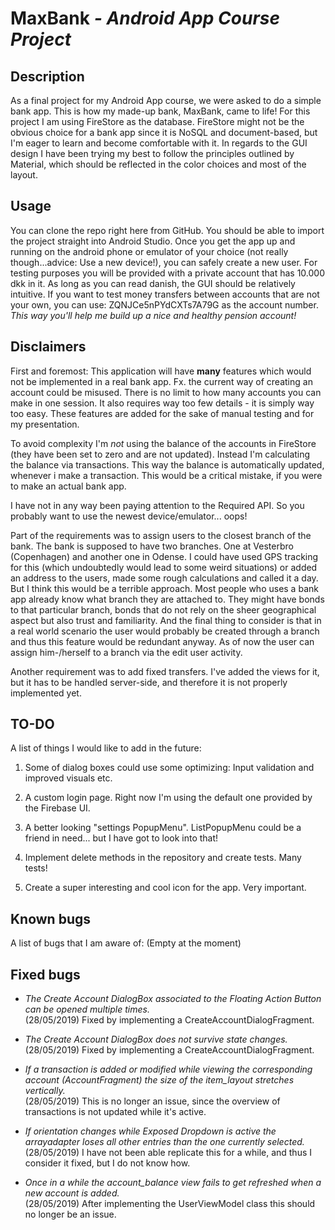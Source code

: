 # MaxBank _- Android App Course Project_

## Description
As a final project for my Android App course, we were asked to do a simple bank app. This is how my made-up bank, MaxBank, came to life!
For this project I am using FireStore as the database. FireStore might not be the obvious choice for a bank app since it is NoSQL and document-based,
but I'm eager to learn and become comfortable with it. In regards to the GUI design I have been trying my best to follow the principles outlined by Material, 
which should be reflected in the color choices and most of the layout.

## Usage
You can clone the repo right here from GitHub. You should be able to import the project straight into Android Studio.
Once you get the app up and running on the android phone or emulator of your choice (not really though...advice: Use a new device!), you can safely create a new user. For testing purposes you will be provided with a private account that has 10.000 dkk in it.
As long as you can read danish, the GUI should be relatively intuitive. If you want to test money transfers between accounts that are not your own, you can use: ZQNJCe5nPYdCXTs7A79G as the account number. _This way you'll help me build up a nice and healthy pension account!_

## Disclaimers
First and foremost: This application will have **many** features which would not be implemented in a real bank app. Fx.
the current way of creating an account could be misused. There is no limit to how many accounts you can make in one session.
It also requires way too few details - it is simply way too easy. These features are added for the sake of manual testing and for my presentation.

To avoid complexity I'm *not* using the balance of the accounts in FireStore (they have been set to zero and are not updated). 
Instead I'm calculating the balance via transactions. This way the balance is automatically updated, whenever i make a transaction.
This would be a critical mistake, if you were to make an actual bank app.

I have not in any way been paying attention to the Required API. So you probably want to use the newest device/emulator... oops!

Part of the requirements was to assign users to the closest branch of the bank. The bank is supposed to have two branches. 
One at Vesterbro (Copenhagen) and another one in Odense. I could have used GPS tracking for this (which undoubtedly would lead to some weird situations) 
or added an address to the users, made some rough calculations and called it a day.
But I think this would be a terrible approach. Most people who uses a bank app already know what branch they are attached to. 
They might have bonds to that particular branch, bonds that do not rely on the sheer geographical aspect but also trust and familiarity.
And the final thing to consider is that in a real world scenario the user would probably be created through a branch and thus this feature would be redundant anyway.
As of now the user can assign him-/herself to a branch via the edit user activity.

Another requirement was to add fixed transfers. I've added the views for it, but it has to be handled server-side, and therefore it is not properly implemented yet.

## TO-DO
A list of things I would like to add in the future:

1. Some of dialog boxes could use some optimizing: Input validation and improved visuals etc. 

2. A custom login page. Right now I'm using the default one provided by the Firebase UI.

3. A better looking "settings PopupMenu". ListPopupMenu could be a friend in need... but I have got to look into that!

4. Implement delete methods in the repository and create tests. Many tests!

5. Create a super interesting and cool icon for the app. Very important.

## Known bugs
A list of bugs that I am aware of: (Empty at the moment)

## Fixed bugs
* _The Create Account DialogBox associated to the Floating Action Button can be opened multiple times._\
(28/05/2019) Fixed by implementing a CreateAccountDialogFragment.

* _The Create Account DialogBox does not survive state changes._\
(28/05/2019) Fixed by implementing a CreateAccountDialogFragment.


* _If a transaction is added or modified while viewing the corresponding account (AccountFragment) the size of the item_layout stretches vertically._\
(28/05/2019) This is no longer an issue, since the overview of transactions is not updated while it's active.

* _If orientation changes while Exposed Dropdown is active the arrayadapter loses all other entries than the one currently selected._\
(28/05/2019) I have not been able replicate this for a while, and thus I consider it fixed, but I do not know how.

* _Once in a while the account_balance view fails to get refreshed when a new account is added._\
(28/05/2019) After implementing the UserViewModel class this should no longer be an issue.